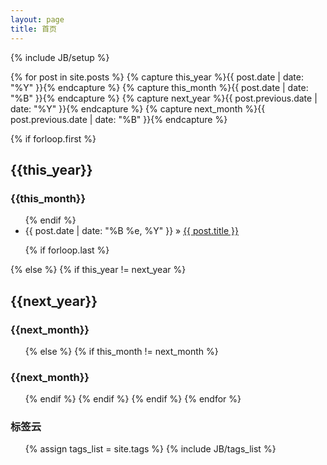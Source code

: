 ```yaml
---
layout: page
title: 首页
---
```

{% include JB/setup %}

<div class="col-xs-12">
{% for post in site.posts  %}
{% capture this_year %}{{ post.date | date: "%Y" }}{% endcapture %}
{% capture this_month %}{{ post.date | date: "%B" }}{% endcapture %}
{% capture next_year %}{{ post.previous.date | date: "%Y" }}{% endcapture %}
{% capture next_month %}{{ post.previous.date | date: "%B" }}{% endcapture %}

{% if forloop.first %}
  <h2>{{this_year}}</h2>
  <h3>{{this_month}}</h3>
  <ul>
{% endif %}

<li><span>{{ post.date | date: "%B %e, %Y" }}</span> &raquo; <a target="_blank" href="{{ BASE_PATH }}{{ post.url }}">{{ post.title }}</a></li>

{% if forloop.last %}
  </ul>
{% else %}
  {% if this_year != next_year %}
    </ul>
    <h2>{{next_year}}</h2>
    <h3>{{next_month}}</h3>
    <ul>
  {% else %}    
    {% if this_month != next_month %}
      </ul>
      <h3>{{next_month}}</h3>
      <ul>
    {% endif %}
  {% endif %}
{% endif %}
{% endfor %}
</div>



### 标签云

<ul class="tag_box inline">
  {% assign tags_list = site.tags %}  
  {% include JB/tags_list %}
</ul>



